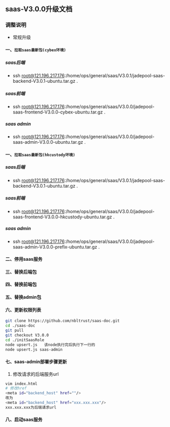 ## saas-V3.0.0升级文档
### 调整说明
- 常规升级 
#### 一、`拉取saas最新包(cybex环境)`
##### saas后端
- ssh root@121.196.217.176:/home/ops/general/saas/V3.0.1/jadepool-saas-backend-V3.0.1-ubuntu.tar.gz .
##### saas前端
- ssh root@121.196.217.176:/home/ops/general/saas/V3.0.0/jadepool-saas-frontend-V3.0.0-cybex-ubuntu.tar.gz .
##### saas admin
- ssh root@121.196.217.176:/home/ops/general/saas/V3.0.0/jadepool-saas-admin-V3.0.0-ubuntu.tar.gz .
#### 一、`拉取saas最新包(hkcustody环境)`
##### saas后端
- ssh root@121.196.217.176:/home/ops/general/saas/V3.0.1/jadepool-saas-backend-V3.0.1-ubuntu.tar.gz .
##### saas前端
- ssh root@121.196.217.176:/home/ops/general/saas/V3.0.0/jadepool-saas-frontend-V3.0.0-hkcustody-ubuntu.tar.gz .
##### saas admin
- ssh root@121.196.217.176:/home/ops/general/saas/V3.0.0/jadepool-saas-admin-V3.0.0-prefix-ubuntu.tar.gz .
#### 二、停用saas服务
#### 三、替换后端包
#### 四、替换前端包
#### 五、替换admin包
#### 六、更新权限列表
```bash
git clone https://github.com/nbltrust/saas-doc.git
cd ./saas-doc
git pull
git checkout V3.0.0
cd ./initSaasRole
node upsert.js   该node执行完后执行下一行的
node upsert.js saas-admin
```
#### 七、saas-admin部署步骤更新

1. 修改请求的后端服务url
```bash
vim index.html
# 修改href
<meta id="backend_host" href=""/>
改为
<meta id="backend_host" href="xxx.xxx.xxx"/>
xxx.xxx.xxx为后端请求url
```

#### 八、启动saas服务

